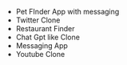 - Pet FInder App with messaging
- Twitter Clone
- Restaurant Finder
- Chat Gpt like Clone
- Messaging App
- Youtube Clone

